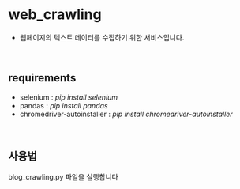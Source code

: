 # web_crawling

- 웹페이지의 텍스트 데이터를 수집하기 위한 서비스입니다.

<br>

## requirements
- selenium : _pip install selenium_
- pandas : _pip install pandas_
- chromedriver-autoinstaller : _pip install chromedriver-autoinstaller_
<br>

## 사용법
blog_crawling.py 파일을 실행합니다
